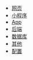 <!--
 * @version: 1.0.0
 * @Date: 2019-08-08 19:43:58
 * @LastEditTime: 2019-08-08 19:43:58
 -->
* [网页](view/web/web.md)
* [小程序](view/mini/wxmini.md)
* [App](view/app/app.md)
* [后端](view/backend/backend.md)
* [数据库](view/database/database.md)
* [其他](view/else/else.md)
* [配置](view/config/config.md)